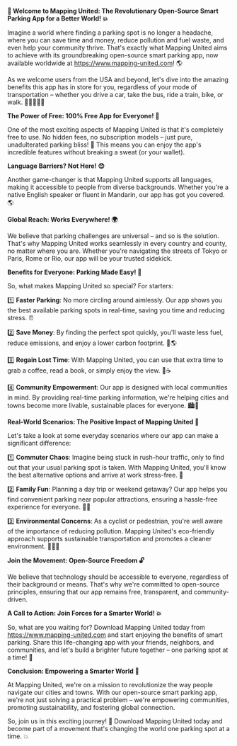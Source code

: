 **💪 Welcome to Mapping United: The Revolutionary Open-Source Smart Parking App for a Better World! 💥**

Imagine a world where finding a parking spot is no longer a headache, where you can save time and money, reduce pollution and fuel waste, and even help your community thrive. That's exactly what Mapping United aims to achieve with its groundbreaking open-source smart parking app, now available worldwide at https://www.mapping-united.com! 🌎

As we welcome users from the USA and beyond, let's dive into the amazing benefits this app has in store for you, regardless of your mode of transportation – whether you drive a car, take the bus, ride a train, bike, or walk. 🚗🚌🚂🚴‍♀️

**The Power of Free: 100% Free App for Everyone! 💸**

One of the most exciting aspects of Mapping United is that it's completely free to use. No hidden fees, no subscription models – just pure, unadulterated parking bliss! 🙌 This means you can enjoy the app's incredible features without breaking a sweat (or your wallet).

**Language Barriers? Not Here! 😊**

Another game-changer is that Mapping United supports all languages, making it accessible to people from diverse backgrounds. Whether you're a native English speaker or fluent in Mandarin, our app has got you covered. 🌎

**Global Reach: Works Everywhere! 🌍**

We believe that parking challenges are universal – and so is the solution. That's why Mapping United works seamlessly in every country and county, no matter where you are. Whether you're navigating the streets of Tokyo or Paris, Rome or Rio, our app will be your trusted sidekick.

**Benefits for Everyone: Parking Made Easy! 🚀**

So, what makes Mapping United so special? For starters:

1️⃣ **Faster Parking**: No more circling around aimlessly. Our app shows you the best available parking spots in real-time, saving you time and reducing stress. ⏰

2️⃣ **Save Money**: By finding the perfect spot quickly, you'll waste less fuel, reduce emissions, and enjoy a lower carbon footprint. 💸🌎

3️⃣ **Regain Lost Time**: With Mapping United, you can use that extra time to grab a coffee, read a book, or simply enjoy the view. 📖☕️

4️⃣ **Community Empowerment**: Our app is designed with local communities in mind. By providing real-time parking information, we're helping cities and towns become more livable, sustainable places for everyone. 🏙️🌟

**Real-World Scenarios: The Positive Impact of Mapping United 💪**

Let's take a look at some everyday scenarios where our app can make a significant difference:

1️⃣ **Commuter Chaos**: Imagine being stuck in rush-hour traffic, only to find out that your usual parking spot is taken. With Mapping United, you'll know the best alternative options and arrive at work stress-free. 🚀

2️⃣ **Family Fun**: Planning a day trip or weekend getaway? Our app helps you find convenient parking near popular attractions, ensuring a hassle-free experience for everyone. 👪🏼

3️⃣ **Environmental Concerns**: As a cyclist or pedestrian, you're well aware of the importance of reducing pollution. Mapping United's eco-friendly approach supports sustainable transportation and promotes a cleaner environment. 🌳🚴‍♂️

**Join the Movement: Open-Source Freedom 🔓**

We believe that technology should be accessible to everyone, regardless of their background or means. That's why we're committed to open-source principles, ensuring that our app remains free, transparent, and community-driven.

**A Call to Action: Join Forces for a Smarter World! 💥**

So, what are you waiting for? Download Mapping United today from https://www.mapping-united.com and start enjoying the benefits of smart parking. Share this life-changing app with your friends, neighbors, and communities, and let's build a brighter future together – one parking spot at a time! 🌈

**Conclusion: Empowering a Smarter World 💪**

At Mapping United, we're on a mission to revolutionize the way people navigate our cities and towns. With our open-source smart parking app, we're not just solving a practical problem – we're empowering communities, promoting sustainability, and fostering global connection.

So, join us in this exciting journey! 🚀 Download Mapping United today and become part of a movement that's changing the world one parking spot at a time. 💥